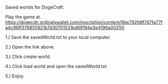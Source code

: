 Saved worlds for DogeCraft.

Play the game at.
https://dogecdn.ordinalswallet.com/inscription/content/9be792fdff747fa77fa4c96ff376855921b7d30701531bd69194e3e4196a0031i0

1.) Save the savedWorld.txt to your local computer.

2.) Open the link above.

3.) Click create world.

4.) Click load world and open the savedWorld.txt.

5.) Enjoy.

